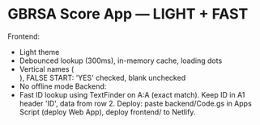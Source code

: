 # GBRSA Score App — LIGHT + FAST
Frontend:
- Light theme
- Debounced lookup (300ms), in-memory cache, loading dots
- Vertical names (<br>), FALSE START: 'YES' checked, blank unchecked
- No offline mode
Backend:
- Fast ID lookup using TextFinder on A:A (exact match). Keep ID in A1 header 'ID', data from row 2.
Deploy: paste backend/Code.gs in Apps Script (deploy Web App), deploy frontend/ to Netlify.
